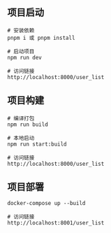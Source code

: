 ## 项目启动

```
# 安装依赖
pnpm i 或 pnpm install

# 启动项目
npm run dev

# 访问链接
http://localhost:8000/user_list

```

## 项目构建

```
# 编译打包
npm run build

# 本地启动
npm run start:build

# 访问链接
http://localhost:8000/user_list

```

## 项目部署

```
docker-compose up --build

# 访问链接
http://localhost:8001/user_list

```
